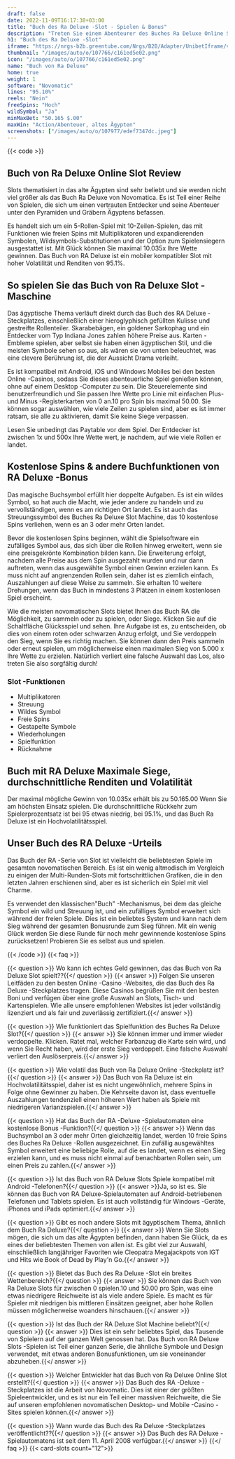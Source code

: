 ```yaml
---
draft: false
date: 2022-11-09T16:17:38+03:00
title: "Buch des Ra Deluxe -Slot - Spielen & Bonus"
description: "Treten Sie einem Abenteurer des Buches Ra Deluxe Online Slot bei. Lesen Sie unsere vollständige Rezension, um das Gameplay, die Funktionen und das Spielen mit dem besten Casino -Bonus aufzudecken."
h1: "Buch des Ra Deluxe -Slot"
iframe: "https://nrgs-b2b.greentube.com/Nrgs/B2B/Adapter/UnibetIframe/v1/games/launch/game?channel=Desktop&gameID=110&useRealmoney=false&lang=en&region=MT&placeholderId=game-container-game-514066&callback=cms.widget.Game.externalEventHandler"
thumbnail: "/images/auto/o/107766/c161ed5e02.png"
icon: "/images/auto/o/107766/c161ed5e02.png"
name: "Buch von Ra Deluxe"
home: true
weight: 1
software: "Novomatic"
lines: "95.10%"
reels: "Nein"
freeSpins: "Hoch"
wildSymbol: "Ja"
minMaxBet: "50.165 $.00"
maxWin: "Action/Abenteuer, altes Ägypten"
screenshots: ["/images/auto/o/107977/edef7347dc.jpeg"]
---
```


{{< code >}}<h2>Buch von Ra Deluxe Online Slot Review</h2><p>Slots thematisiert in das alte Ägypten sind sehr beliebt und sie werden nicht viel größer als das Buch Ra Deluxe von Novomatica. Es ist Teil einer Reihe von Spielen, die sich um einen vertrauten Entdecker und seine Abenteuer unter den Pyramiden und Gräbern Ägyptens befassen.</p><p>Es handelt sich um ein 5-Rollen-Spiel mit 10-Zeilen-Spielen, das mit Funktionen wie freien Spins mit Multiplikatoren und expandierenden Symbolen, Wildsymbols-Substitutionen und der Option zum Spielensiegern ausgestattet ist. Mit Glück können Sie maximal 10.035x Ihre Wette gewinnen. Das Buch von RA Deluxe ist ein mobiler kompatibler Slot mit hoher Volatilität und Renditen von 95.1%.</p><h2>So spielen Sie das Buch von Ra Deluxe Slot -Maschine</h2><p>Das ägyptische Thema verläuft direkt durch das Buch des RA Deluxe -Steckplatzes, einschließlich einer hieroglyphisch gefüllten Kulisse und gestreifte Rollenteiler. Skarabebägen, ein goldener Sarkophag und ein Entdecker vom Typ Indiana Jones zahlen höhere Preise aus. Karten -Embleme spielen, aber selbst sie haben einen ägyptischen Stil, und die meisten Symbole sehen so aus, als wären sie von unten beleuchtet, was eine clevere Berührung ist, die der Aussicht Drama verleiht.</p><p>Es ist kompatibel mit Android, iOS und Windows Mobiles bei den besten Online -Casinos, sodass Sie dieses abenteuerliche Spiel genießen können, ohne auf einem Desktop -Computer zu sein. Die Steuerelemente sind benutzerfreundlich und Sie passen Ihre Wette pro Linie mit einfachen Plus- und Minus -Registerkarten von 0 an.10 pro Spin bis maximal 50.00. Sie können sogar auswählen, wie viele Zeilen zu spielen sind, aber es ist immer ratsam, sie alle zu aktivieren, damit Sie keine Siege verpassen.</p><p>Lesen Sie unbedingt das Paytable vor dem Spiel. Der Entdecker ist zwischen 1x und 500x Ihre Wette wert, je nachdem, auf wie viele Rollen er landet.</p><h2>Kostenlose Spins & andere Buchfunktionen von RA Deluxe -Bonus</h2><p>Das magische Buchsymbol erfüllt hier doppelte Aufgaben. Es ist ein wildes Symbol, so hat auch die Macht, wie jeder andere zu handeln und zu vervollständigen, wenn es am richtigen Ort landet. Es ist auch das Streuungssymbol des Buches Ra Deluxe Slot Machine, das 10 kostenlose Spins verliehen, wenn es an 3 oder mehr Orten landet.</p><p>Bevor die kostenlosen Spins beginnen, wählt die Spielsoftware ein zufälliges Symbol aus, das sich über die Rollen hinweg erweitert, wenn sie eine preisgekrönte Kombination bilden kann. Die Erweiterung erfolgt, nachdem alle Preise aus dem Spin ausgezahlt wurden und nur dann auftreten, wenn das ausgewählte Symbol einen Gewinn erzielen kann. Es muss nicht auf angrenzenden Rollen sein, daher ist es ziemlich einfach, Auszahlungen auf diese Weise zu sammeln. Sie erhalten 10 weitere Drehungen, wenn das Buch in mindestens 3 Plätzen in einem kostenlosen Spiel erscheint.</p><p>Wie die meisten novomatischen Slots bietet Ihnen das Buch RA die Möglichkeit, zu sammeln oder zu spielen, oder Siege. Klicken Sie auf die Schaltfläche Glücksspiel und sehen. Ihre Aufgabe ist es, zu entscheiden, ob dies von einem roten oder schwarzen Anzug erfolgt, und Sie verdoppeln den Sieg, wenn Sie es richtig machen. Sie können dann den Preis sammeln oder erneut spielen, um möglicherweise einen maximalen Sieg von 5.000 x Ihre Wette zu erzielen. Natürlich verliert eine falsche Auswahl das Los, also treten Sie also sorgfältig durch!</p><h3>
Slot -Funktionen</h3><ul>
<li></span>
Multiplikatoren</li>
<li></span>
Streuung</li>
<li></span>
Wildes Symbol</li>
<li></span>
Freie Spins</li>
<li></span>
Gestapelte Symbole</li>
<li></span>
Wiederholungen</li>
<li></span>
Spielfunktion</li>
<li></span>
Rücknahme</li></ul><h2>Buch mit RA Deluxe Maximale Siege, durchschnittliche Renditen und Volatilität</h2><p>Der maximal mögliche Gewinn von 10.035x erhält bis zu 50.165.00 Wenn Sie am höchsten Einsatz spielen. Die durchschnittliche Rückkehr zum Spielerprozentsatz ist bei 95 etwas niedrig, bei 95.1%, und das Buch Ra Deluxe ist ein Hochvolatilitätsspiel.</p><h2>Unser Buch des RA Deluxe -Urteils</h2><p>Das Buch der RA -Serie von Slot ist vielleicht die beliebtesten Spiele im gesamten novomatischen Bereich. Es ist ein wenig altmodisch im Vergleich zu einigen der Multi-Runden-Slots mit fortschrittlichen Grafiken, die in den letzten Jahren erschienen sind, aber es ist sicherlich ein Spiel mit viel Charme.</p><p>Es verwendet den klassischen"Buch" -Mechanismus, bei dem das gleiche Symbol ein wild und Streuung ist, und ein zufälliges Symbol erweitert sich während der freien Spiele. Dies ist ein beliebtes System und kann nach dem Sieg während der gesamten Bonusrunde zum Sieg führen. Mit ein wenig Glück werden Sie diese Runde für noch mehr gewinnende kostenlose Spins zurücksetzen! Probieren Sie es selbst aus und spielen.</p>
{{< /code >}}
{{< faq >}}

{{< question >}} Wo kann ich echtes Geld gewinnen, das das Buch von Ra Deluxe Slot spielt??{{</ question >}}
{{< answer >}} Folgen Sie unseren Leitfäden zu den besten Online -Casino -Websites, die das Buch des Ra Deluxe -Steckplatzes tragen. Diese Casinos begrüßen Sie mit den besten Boni und verfügen über eine große Auswahl an Slots, Tisch- und Kartenspielen. Wie alle unsere empfohlenen Websites ist jeder vollständig lizenziert und als fair und zuverlässig zertifiziert.{{</ answer >}}

{{< question >}} Wie funktioniert das Spielfunktion des Buches Ra Deluxe Slot?{{</ question >}}
{{< answer >}} Sie können immer und immer wieder verdoppelte. Klicken. Ratet mal, welcher Farbanzug die Karte sein wird, und wenn Sie Recht haben, wird der erste Sieg verdoppelt. Eine falsche Auswahl verliert den Auslöserpreis.{{</ answer >}}

{{< question >}} Wie volatil das Buch von Ra Deluxe Online -Steckplatz ist?{{</ question >}}
{{< answer >}} Das Buch von Ra Deluxe ist ein Hochvolatilitätsspiel, daher ist es nicht ungewöhnlich, mehrere Spins in Folge ohne Gewinner zu haben. Die Kehrseite davon ist, dass eventuelle Auszahlungen tendenziell einen höheren Wert haben als Spiele mit niedrigeren Varianzspielen.{{</ answer >}}

{{< question >}} Hat das Buch der RA -Deluxe -Spielautomaten eine kostenlose Bonus -Funktion?{{</ question >}}
{{< answer >}} Wenn das Buchsymbol an 3 oder mehr Orten gleichzeitig landet, werden 10 freie Spins des Buches Ra Deluxe -Rollen ausgezeichnet. Ein zufällig ausgewähltes Symbol erweitert eine beliebige Rolle, auf die es landet, wenn es einen Sieg erzielen kann, und es muss nicht einmal auf benachbarten Rollen sein, um einen Preis zu zahlen.{{</ answer >}}

{{< question >}} Ist das Buch von RA Deluxe Slots Spiele kompatibel mit Android -Telefonen?{{</ question >}}
{{< answer >}}Ja, so ist es. Sie können das Buch von RA Deluxe-Spielautomaten auf Android-betriebenen Telefonen und Tablets spielen. Es ist auch vollständig für Windows -Geräte, iPhones und iPads optimiert.{{</ answer >}}

{{< question >}} Gibt es noch andere Slots mit ägyptischem Thema, ähnlich dem Buch Ra Deluxe?{{</ question >}}
{{< answer >}} Wenn Sie Slots mögen, die sich um das alte Ägypten befinden, dann haben Sie Glück, da es eines der beliebtesten Themen von allen ist. Es gibt viel zur Auswahl, einschließlich langjähriger Favoriten wie Cleopatra Megajackpots von IGT und Hits wie Book of Dead by Play'n Go.{{</ answer >}}

{{< question >}} Bietet das Buch des Ra Deluxe -Slot ein breites Wettenbereich?{{</ question >}}
{{< answer >}} Sie können das Buch von Ra Deluxe Slots für zwischen 0 spielen.10 und 50.00 pro Spin, was eine etwas niedrigere Reichweite ist als viele andere Spiele. Es macht es für Spieler mit niedrigen bis mittleren Einsätzen geeignet, aber hohe Rollen müssen möglicherweise woanders hinschauen.{{</ answer >}}

{{< question >}} Ist das Buch der RA Deluxe Slot Machine beliebt?{{</ question >}}
{{< answer >}} Dies ist ein sehr beliebtes Spiel, das Tausende von Spielern auf der ganzen Welt genossen hat. Das Buch von RA Deluxe Slots -Spielen ist Teil einer ganzen Serie, die ähnliche Symbole und Design verwendet, mit etwas anderen Bonusfunktionen, um sie voneinander abzuheben.{{</ answer >}}

{{< question >}} Welcher Entwickler hat das Buch von Ra Deluxe Online Slot erstellt?{{</ question >}}
{{< answer >}} Das Buch des RA -Deluxe -Steckplatzes ist die Arbeit von Novomatic. Dies ist einer der größten Spieleentwickler, und es ist nur ein Teil einer massiven Reichweite, die Sie auf unseren empfohlenen novomatischen Desktop- und Mobile -Casino -Sites spielen können.{{</ answer >}}

{{< question >}} Wann wurde das Buch des Ra Deluxe -Steckplatzes veröffentlicht??{{</ question >}}
{{< answer >}} Das Buch des RA Deluxe -Spielautomatens ist seit dem 11. April 2008 verfügbar.{{</ answer >}}
{{</ faq >}}
{{< card-slots count="12">}}
